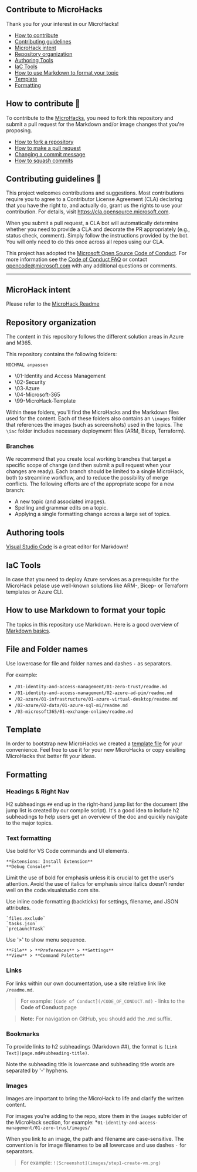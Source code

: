 ## Contribute to MicroHacks

Thank you for your interest in our MicroHacks! 

* [How to contribute](#how-to-contribute-)
* [Contributing guidelines](#contributing-guidelines-)
* [MicroHack intent](#microhack-intent)
* [Repository organization](#repository-organization)
* [Authoring Tools](#authoring-tools)
* [IaC Tools](#iac-tools)
* [How to use Markdown to format your topic](#how-to-use-markdown-to-format-your-topic)
* [Template](#template)
* [Formatting](#formatting)

## How to contribute 🚀

To contribute to the [MicroHacks](./README.md), you need to fork this repository and submit a pull request for the Markdown and/or image changes that you're proposing.

* [How to fork a repository](https://help.github.com/articles/fork-a-repo)
* [How to make a pull request](https://help.github.com/articles/creating-a-pull-request/)
* [Changing a commit message](https://help.github.com/articles/changing-a-commit-message/)
* [How to squash commits](https://help.github.com/articles/about-pull-request-merges/)


## Contributing guidelines 🚩

This project welcomes contributions and suggestions.  Most contributions require you to agree to a
Contributor License Agreement (CLA) declaring that you have the right to, and actually do, grant us
the rights to use your contribution. For details, visit https://cla.opensource.microsoft.com.

When you submit a pull request, a CLA bot will automatically determine whether you need to provide
a CLA and decorate the PR appropriately (e.g., status check, comment). Simply follow the instructions
provided by the bot. You will only need to do this once across all repos using our CLA.

This project has adopted the [Microsoft Open Source Code of Conduct](https://opensource.microsoft.com/codeofconduct/).
For more information see the [Code of Conduct FAQ](https://opensource.microsoft.com/codeofconduct/faq/) or
contact [opencode@microsoft.com](mailto:opencode@microsoft.com) with any additional questions or comments.
<hr/>

## MicroHack intent

Please refer to the [MicroHack Readme](./README.md)

## Repository organization

The content in this repository follows the different solution areas in Azure and M365.

This repository contains the following folders:

`NOCHMAL anpassen`

* \01-Identity and Access Management
* \02-Security
* \03-Azure
* \04-Microsoft-365
* \99-MicroHack-Template

Within these folders, you'll find the MicroHacks and the Markdown files used for the content. Each of these folders also contains an `\images` folder that references the images (such as screenshots) used in the topics. The `\iac` folder includes necessary deploymemt files (ARM, Bicep, Terraform).

### Branches

We recommend that you create local working branches that target a specific scope of change (and then submit a pull request when your changes are ready). Each branch should be limited to a single MicroHack, both to streamline workflow, and to reduce the possibility of merge conflicts.  The following efforts are of the appropriate scope for a new branch:

* A new topic (and associated images).
* Spelling and grammar edits on a topic.
* Applying a single formatting change across a large set of topics.

## Authoring tools

[Visual Studio Code](https://code.visualstudio.com) is a great editor for Markdown!

## IaC Tools

In case that you need to deploy Azure services as a prerequisite for the MicroHack pelase use well-known solutions like ARM-, Bicep- or Terraform templates or Azure CLI.

## How to use Markdown to format your topic

The topics in this repository use Markdown.  Here is a good overview of [Markdown basics](https://help.github.com/articles/markdown-basics/).

## File and Folder names

Use lowercase for file and folder names and dashes `-` as separators.

For example:

* `/01-identity-and-access-management/01-zero-trust/readme.md`
* `/01-identity-and-access-management/02-azure-ad-pim/readme.md`
* `/02-azure/01-infrastructure/01-azure-virtual-desktop/readme.md`
* `/02-azure/02-data/01-azure-sql-mi/readme.md`
* `/03-microsoft365/01-exchange-online/readme.md`

## Template

In order to bootstrap new MicroHacks we created a [template file](/99-MicroHack-Template/readme.md) for your convenience. Feel free to use it for your new MicroHacks or copy exisiting MicroHacks that better fit your ideas. 

## Formatting

### Headings & Right Nav

H2 subheadings `##` end up in the right-hand jump list for the document (the jump list is created by our compile script).  It's a good idea to include h2 subheadings to help users get an overview of the doc and quickly navigate to the major topics.

### Text formatting

Use bold for VS Code commands and UI elements.

    **Extensions: Install Extension**
    **Debug Console**

Limit the use of bold for emphasis unless it is crucial to get the user's attention. Avoid the use of italics for emphasis since italics doesn't render well on the code.visualstudio.com site.

Use inline code formatting (backticks) for settings, filename, and JSON attributes.

    `files.exclude`
    `tasks.json`
    `preLaunchTask`

Use '>' to show menu sequence.

    **File** > **Preferences** > **Settings**
    **View** > **Command Palette**

### Links

For links within our own documentation, use a site relative link like `/readme.md`.

>For example: `[Code of Conduct](/CODE_OF_CONDUCT.md)` - links to the **Code of Conduct** page

>**Note:** For navigation on GitHub, you should add the .md suffix.

### Bookmarks

To provide links to h2 subheadings (Markdown ##), the format is `[Link Text](page.md#subheading-title)`.

Note the subheading title is lowercase and subheading title words are separated by '-' hyphens.

### Images

Images are important to bring the MicroHack to life and clarify the written content.

For images you're adding to the repo, store them in the `images` subfolder of the MicroHack section, for example: *`01-identity-and-access-management/01-zero-trust/images/`

When you link to an image, the path and filename are case-sensitive. The convention is for image filenames to be all lowercase and use dashes `-` for separators.

>For example: `![Screenshot](images/step1-create-vm.png)`